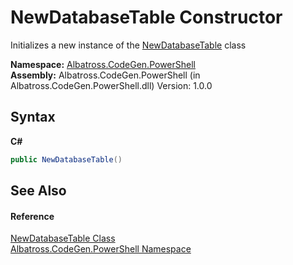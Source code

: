 # NewDatabaseTable Constructor 
 

Initializes a new instance of the <a href="T_Albatross_CodeGen_PowerShell_NewDatabaseTable.md">NewDatabaseTable</a> class

**Namespace:**&nbsp;<a href="N_Albatross_CodeGen_PowerShell.md">Albatross.CodeGen.PowerShell</a><br />**Assembly:**&nbsp;Albatross.CodeGen.PowerShell (in Albatross.CodeGen.PowerShell.dll) Version: 1.0.0

## Syntax

**C#**<br />
``` C#
public NewDatabaseTable()
```


## See Also


#### Reference
<a href="T_Albatross_CodeGen_PowerShell_NewDatabaseTable.md">NewDatabaseTable Class</a><br /><a href="N_Albatross_CodeGen_PowerShell.md">Albatross.CodeGen.PowerShell Namespace</a><br />